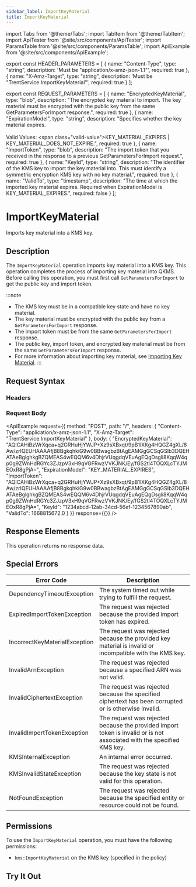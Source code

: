 ```yaml
---
sidebar_label: ImportKeyMaterial
title: ImportKeyMaterial
---
```


import Tabs from '@theme/Tabs';
import TabItem from '@theme/TabItem';
import ApiTester from '@site/src/components/ApiTester';
import ParamsTable from '@site/src/components/ParamsTable';
import ApiExample from '@site/src/components/ApiExample';

export const HEADER_PARAMETERS = [
  {
    name: "Content-Type",
    type: "string",
    description: 'Must be "application/x-amz-json-1.1"',
    required: true
  },
  {
    name: "X-Amz-Target",
    type: "string",
    description: 'Must be "TrentService.ImportKeyMaterial"',
    required: true
  }
];

export const REQUEST_PARAMETERS = [
  {
    name: "EncryptedKeyMaterial",
    type: "blob",
    description: "The encrypted key material to import. The key material must be encrypted with the public key from the same GetParametersForImport response.",
    required: true
  },
  {
    name: "ExpirationModel",
    type: "string",
    description: "Specifies whether the key material expires.<br/><br/>Valid Values: <span class=\"valid-value\">KEY_MATERIAL_EXPIRES | KEY_MATERIAL_DOES_NOT_EXPIRE.</span>",
    required: true
  },
  {
    name: "ImportToken",
    type: "blob",
    description: "The import token that you received in the response to a previous GetParametersForImport request.",
    required: true
  },
  {
    name: "KeyId",
    type: "string",
    description: "The identifier of the KMS key to import the key material into. This must identify a symmetric encryption KMS key with no key material.",
    required: true
  },
  {
    name: "ValidTo",
    type: "timestamp",
    description: "The time at which the imported key material expires. Required when ExpirationModel is KEY_MATERIAL_EXPIRES.",
    required: false
  }
];

# ImportKeyMaterial

Imports key material into a KMS key.

## Description

The `ImportKeyMaterial` operation imports key material into a KMS key. This operation completes the process of importing key material into QKMS. Before calling this operation, you must first call `GetParametersForImport` to get the public key and import token.

:::note
- The KMS key must be in a compatible key state and have no key material.
- The key material must be encrypted with the public key from a `GetParametersForImport` response.
- The import token must be from the same `GetParametersForImport` response.
- The public key, import token, and encrypted key material must be from the same `GetParametersForImport` response.
- For more information about importing key material, see [Importing Key Material](/docs/api/q-kms/user-manual/importing-key-material).
:::

## Request Syntax

### Headers

<ParamsTable parameters={HEADER_PARAMETERS} />

### Request Body

<ParamsTable parameters={REQUEST_PARAMETERS} />

<ApiExample
  request={{
    method: "POST",
    path: "/",
    headers: {
      "Content-Type": "application/x-amz-json-1.1",
      "X-Amz-Target": "TrentService.ImportKeyMaterial"
    },
    body: {
      "EncryptedKeyMaterial": "AQICAHiBzWrXqca+q2GRHuHjYWJP+Xz9sXBxqt/9pB1lXKg4HQGZ4gXL/8Aw/zrIQEUHAAAAfjB8BgkqhkiG9w0BBwagbzBtAgEAMGgGCSqGSIb3DQEHATAeBglghkgBZQMEAS4wEQQM6v4DhjrVUqgdqVEuAgEQgDsgli8KqqW4qp0g9ZWnHdRGYc3ZJzpV3xH9qVGFRwzVVKJNK/Ey/fGS2tl4TOQXLcTYJMEOxR8gPjA=",
      "ExpirationModel": "KEY_MATERIAL_EXPIRES",
      "ImportToken": "AQICAHiBzWrXqca+q2GRHuHjYWJP+Xz9sXBxqt/9pB1lXKg4HQGZ4gXL/8Aw/zrIQEUHAAAAfjB8BgkqhkiG9w0BBwagbzBtAgEAMGgGCSqGSIb3DQEHATAeBglghkgBZQMEAS4wEQQM6v4DhjrVUqgdqVEuAgEQgDsgli8KqqW4qp0g9ZWnHdRGYc3ZJzpV3xH9qVGFRwzVVKJNK/Ey/fGS2tl4TOQXLcTYJMEOxR8gPjA=",
      "KeyId": "1234abcd-12ab-34cd-56ef-1234567890ab",
      "ValidTo": 1668815672.0
    }
  }}
  response={{}}
/>

## Response Elements

This operation returns no response data.

## Special Errors

| Error Code | Description |
|------------|-------------|
| DependencyTimeoutException | The system timed out while trying to fulfill the request. |
| ExpiredImportTokenException | The request was rejected because the provided import token has expired. |
| IncorrectKeyMaterialException | The request was rejected because the provided key material is invalid or incompatible with the KMS key. |
| InvalidArnException | The request was rejected because a specified ARN was not valid. |
| InvalidCiphertextException | The request was rejected because the specified ciphertext has been corrupted or is otherwise invalid. |
| InvalidImportTokenException | The request was rejected because the provided import token is invalid or is not associated with the specified KMS key. |
| KMSInternalException | An internal error occurred. |
| KMSInvalidStateException | The request was rejected because the key state is not valid for this operation. |
| NotFoundException | The request was rejected because the specified entity or resource could not be found. |

## Permissions

To use the `ImportKeyMaterial` operation, you must have the following permissions:
- `kms:ImportKeyMaterial` on the KMS key (specified in the policy)

## Try It Out

<ApiTester
  operation="ImportKeyMaterial"
  description="Import key material into a KMS key."
  parameters={REQUEST_PARAMETERS}
  exampleResponse={{}}
/> 